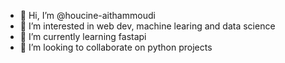 - 👋 Hi, I’m @houcine-aithammoudi
- 👀 I’m interested in web dev, machine learing and data science
- 🌱 I’m currently learning fastapi
- 💞️ I’m looking to collaborate on python projects

<!---
houcine-aithammoudi/houcine-aithammoudi is a ✨ special ✨ repository because its `README.md` (this file) appears on your GitHub profile.
You can click the Preview link to take a look at your changes.
--->
